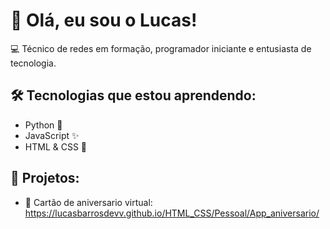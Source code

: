 # 👋 Olá, eu sou o Lucas!

💻 Técnico de redes em formação, programador iniciante e entusiasta de tecnologia.

## 🛠️ Tecnologias que estou aprendendo:
- Python 🐍
- JavaScript ✨
- HTML & CSS 🎨

## 📌 Projetos:
- 📱 Cartão de aniversario virtual: https://lucasbarrosdevv.github.io/HTML_CSS/Pessoal/App_aniversario/